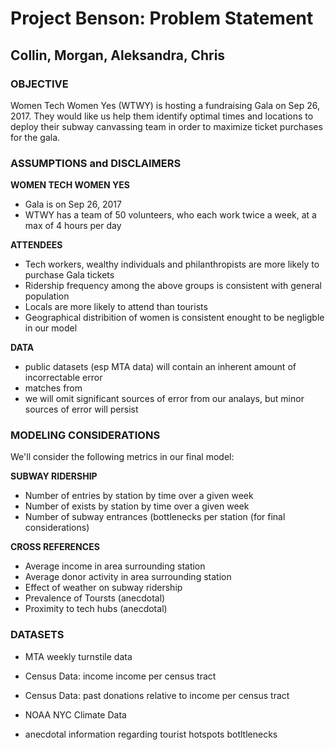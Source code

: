 
# Project Benson: Problem Statement
## Collin, Morgan, Aleksandra, Chris

### OBJECTIVE
Women Tech Women Yes (WTWY) is hosting a fundraising Gala on Sep 26, 2017. 
They would like us help them identify optimal times and locations to deploy their subway canvassing team in order to maximize ticket purchases for the gala.


### ASSUMPTIONS and DISCLAIMERS
**WOMEN TECH WOMEN YES**
- Gala is on Sep 26, 2017
- WTWY has a team of 50 volunteers, who each work twice a week, at a max of 4 hours per day

**ATTENDEES**
- Tech workers, wealthy individuals and philanthropists are more likely to purchase Gala tickets
- Ridership frequency among the above groups is consistent with general population
- Locals are more likely to attend than tourists
- Geographical distribition of women is consistent enought to be negligble in our model

**DATA**
- public datasets (esp MTA data) will contain an inherent amount of incorrectable error
- matches from 
- we will omit significant sources of error from our analays, but minor sources of error will persist


### MODELING CONSIDERATIONS
We'll consider the following metrics in our final model:

**SUBWAY RIDERSHIP**
- Number of entries by station by time over a given week
- Number of exists by station by time over a given week
- Number of subway entrances (bottlenecks per station (for final considerations)

**CROSS REFERENCES**
- Average income in area surrounding station
- Average donor activity in area surrounding station
- Effect of weather on subway ridership
- Prevalence of Toursts (anecdotal)
- Proximity to tech hubs (anecdotal)


### DATASETS
- MTA weekly turnstile data
- Census Data: income income per census tract
- Census Data: past donations relative to income per census tract
- NOAA NYC Climate Data

- anecdotal information regarding tourist hotspots botltlenecks
